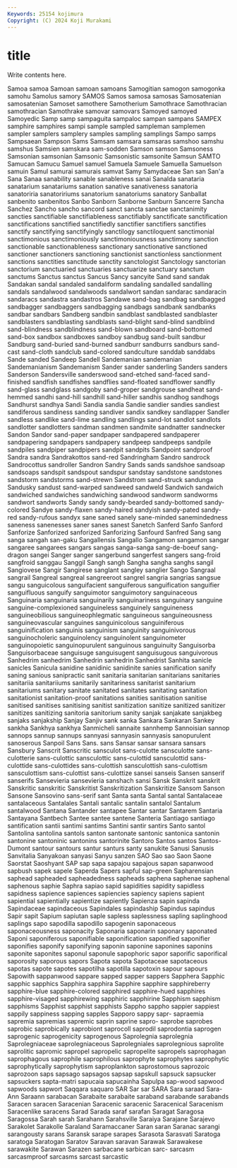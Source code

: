 ```yaml
---
Keywords: 25154 kojimura
Copyright: (C) 2024 Koji Murakami
---
```


# title

Write contents here.



Samoa samoa Samoan samoan samoans Samogitian samogon samogonka samohu
Samolus samory SAMOS Samos samosa samosas Samosatenian samosatenian Samoset samothere
Samotherium Samothrace Samothracian samothracian Samothrake samovar samovars Samoyed samoyed Samoyedic
Samp samp sampaguita sampaloc sampan sampans SAMPEX samphire samphires sampi
sample sampled sampleman samplemen sampler samplers samplery samples sampling samplings
Sampo samps Sampsaean Sampson Sams Samsam samsara samsaras samshoo samshu
samshus Samsien samskara sam-sodden Samson samson Samsoness Samsonian samsonian Samsonic
Samsonistic samsonite Samsun SAMTO Samucan Samucu Samuel samuel Samuela Samuele
Samuella Samuelson samuin Samul samurai samurais samvat Samy Samydaceae San
san San'a Sana Sanaa sanability sanable sanableness sanai Sanalda sanataria
sanatarium sanatariums sanation sanative sanativeness sanatoria sanatoriria sanatoririums sanatorium sanatoriums
sanatory Sanballat sanbenito sanbenitos Sanbo Sanborn Sanborne Sanburn Sancerre Sancha
Sanchez Sancho sancho sancord sanct sancta sanctae sanctanimity sancties sanctifiable
sanctifiableness sanctifiably sanctificate sanctification sanctifications sanctified sanctifiedly sanctifier sanctifiers sanctifies
sanctify sanctifying sanctifyingly sanctilogy sanctiloquent sanctimonial sanctimonious sanctimoniously sanctimoniousness sanctimony
sanction sanctionable sanctionableness sanctionary sanctionative sanctioned sanctioner sanctioners sanctioning sanctionist
sanctionless sanctionment sanctions sanctities sanctitude sanctity sanctologist Sanctology sanctorian sanctorium
sanctuaried sanctuaries sanctuarize sanctuary sanctum sanctums Sanctus sanctus Sancus Sancy
sancyite Sand sand sandak Sandakan sandal sandaled sandaliform sandaling sandalled
sandalling sandals sandalwood sandalwoods sandalwort sandan sandarac sandaracin sandaracs sandastra
sandastros Sandawe sand-bag sandbag sandbagged sandbagger sandbaggers sandbagging sandbags sandbank
sandbanks sandbar sandbars Sandberg sandbin sandblast sandblasted sandblaster sandblasters sandblasting
sandblasts sand-blight sand-blind sandblind sand-blindness sandblindness sand-blown sandboard sand-bottomed sand-box
sandbox sandboxes sandboy sandbug sand-built sandbur Sandburg sand-buried sand-burned sandburr
sandburrs sandburs sand-cast sand-cloth sandclub sand-colored sandculture sanddab sanddabs Sande
sanded Sandeep Sandell Sandemanian sandemanian Sandemanianism Sandemanism Sander sander sanderling
Sanders sanders Sanderson Sandersville sanderswood sand-etched sand-faced sand-finished sandfish sandfishes
sandflies sand-floated sandflower sandfly sand-glass sandglass sandgoby sand-groper sandgrouse sandheat
sand-hemmed sandhi sand-hill sandhill sand-hiller sandhis sandhog sandhogs Sandhurst sandhya
Sandi Sandia sandia Sandie sandier sandies sandiest sandiferous sandiness sanding
sandiver sandix sandkey sandlapper Sandler sandless sandlike sand-lime sandling sandlings
sand-lot sandlot sandlots sandlotter sandlotters sandman sandmen sandmite sandnatter sandnecker
Sandon Sandor sand-paper sandpaper sandpapered sandpaperer sandpapering sandpapers sandpapery sandpeep
sandpeeps sandpile sandpiles sandpiper sandpipers sandpit sandpits Sandpoint sandproof Sandra
sandra Sandrakottos sand-red Sandringham Sandro sandrock Sandrocottus sandroller Sandron Sandry
Sands sands sandshoe sandsoap sandsoaps sandspit sandspout sandspur sandstay sandstone
sandstones sandstorm sandstorms sand-strewn Sandstrom sand-struck sandunga Sandusky sandust sand-warped
sandweed sandweld Sandwich sandwich sandwiched sandwiches sandwiching sandwood sandworm sandworms
sandwort sandworts Sandy sandy sandy-bearded sandy-bottomed sandy-colored Sandye sandy-flaxen sandy-haired
sandyish sandy-pated sandy-red sandy-rufous sandyx sane saned sanely sane-minded sanemindedness
saneness sanenesses saner sanes sanest Sanetch Sanferd Sanfo Sanford Sanforize
Sanforized sanforized Sanforizing Sanfourd Sanfred Sang sang sanga sangah san-gaku
Sangallensis Sangallo Sangamon sangamon sangar sangaree sangarees sangars sangas sanga-sanga
sang-de-boeuf sang-dragon sangei Sanger sanger sangerbund sangerfest sangers sang-froid sangfroid
sanggau Sanggil Sangh sangh Sangha sangha sanghs sangil Sangiovese Sangir
Sangirese sanglant sangley sanglier Sango Sangraal sangrail Sangreal sangreal sangreeroot
sangrel sangria sangrias sangsue sangu sanguicolous sanguifacient sanguiferous sanguification sanguifier
sanguifluous sanguify sanguimotor sanguimotory sanguinaceous Sanguinaria sanguinaria sanguinarily sanguinariness sanguinary
sanguine sanguine-complexioned sanguineless sanguinely sanguineness sanguineobilious sanguineophlegmatic sanguineous sanguineousness sanguineovascular
sanguines sanguinicolous sanguiniferous sanguinification sanguinis sanguinism sanguinity sanguinivorous sanguinocholeric sanguinolency
sanguinolent sanguinometer sanguinopoietic sanguinopurulent sanguinous sanguinuity Sanguisorba Sanguisorbaceae sanguisuge sanguisugent
sanguisugous sanguivorous Sanhedrim sanhedrim Sanhedrin sanhedrin Sanhedrist Sanhita sanicle sanicles
Sanicula sanidine sanidinic sanidinite sanies sanification sanify saning sanious sanipractic
sanit sanitaria sanitarian sanitarians sanitaries sanitariia sanitariiums sanitarily sanitariness sanitarist
sanitarium sanitariums sanitary sanitate sanitated sanitates sanitating sanitation sanitationist sanitation-proof
sanitations sanities sanitisation sanitise sanitised sanitises sanitising sanitist sanitization sanitize
sanitized sanitizer sanitizes sanitizing sanitoria sanitorium sanity sanjak sanjakate sanjakbeg
sanjaks sanjakship Sanjay Sanjiv sank sanka Sankara Sankaran Sankey sankha
Sankhya sankhya Sanmicheli sannaite sannhemp Sannoisian sannop sannops sannup sannups
sannyasi sannyasin sannyasis sanopurulent sanoserous Sanpoil Sans Sans. sans Sansar
sansar sansara sansars Sansbury Sanscrit Sanscritic sansculot sans-culotte sansculotte sans-culotterie
sans-culottic sansculottic sans-culottid sansculottid sans-culottide sans-culottides sans-culottish sansculottish sans-culottism sansculottism
sans-culottist sans-culottize sansei sanseis Sansen sanserif sanserifs Sansevieria sansevieria sanshach
sansi Sansk Sanskrit sanskrit Sanskritic sanskritic Sanskritist Sanskritization Sanskritize Sansom
Sanson Sansone Sansovino sans-serif sant Santa santa Santal santal Santalaceae
santalaceous Santalales Santali santalic santalin santalol Santalum santalwood Santana Santander
santapee Santar santar Santarem Santaria Santayana Santbech Santee santee santene
Santeria Santiago santiago santification santii santimi santims Santini santir santirs
Santo santol Santolina santolina santols santon santonate santonic santonica santonin
santonine santoninic santonins santorinite Santoro Santos santos Santos-Dumont santour santours
santur santurs santy sanukite Sanusi Sanusis Sanvitalia Sanyakoan sanyasi Sanyu
sanzen SAO Sao sao Saon Saone Saorstat Saoshyant SAP sap
sapa sapajou sapajous sapan sapanwood sapbush sapek sapele Saperda Sapers
sapful sap-green Sapharensian saphead sapheaded sapheadedness sapheads saphena saphenae saphenal
saphenous saphie Saphra sapiao sapid sapidities sapidity sapidless sapidness sapience
sapiences sapiencies sapiency sapiens sapient sapiential sapientially sapientize sapiently Sapienza
sapin sapinda Sapindaceae sapindaceous Sapindales sapindaship Sapindus sapindus Sapir sapit
Sapium sapiutan saple sapless saplessness sapling saplinghood saplings sapo sapodilla
sapodillo sapogenin saponaceous saponaceousness saponacity Saponaria saponarin saponary saponated Saponi
saponiferous saponifiable saponification saponified saponifier saponifies saponify saponifying saponin saponine
saponines saponins saponite saponites saponul saponule sapophoric sapor saporific saporifical
saporosity saporous sapors Sapota sapota Sapotaceae sapotaceous sapotas sapote sapotes
sapotilha sapotilla sapotoxin sapour sapours Sapowith sappanwood sappare sapped sapper
sappers Sapphera Sapphic sapphic sapphics Sapphira sapphira Sapphire sapphire sapphireberry
sapphire-blue sapphire-colored sapphired sapphire-hued sapphires sapphire-visaged sapphirewing sapphiric sapphirine Sapphism
sapphism sapphisms Sapphist sapphist sapphists Sappho sappho sappier sappiest sappily
sappiness sapping sapples Sapporo sappy sapr- sapraemia sapremia sapremias sapremic
saprin saprine sapro- saprobe saprobes saprobic saprobically saprobiont saprocoll saprodil
saprodontia saprogen saprogenic saprogenicity saprogenous Saprolegnia saprolegnia Saprolegniaceae saprolegniaceous Saprolegniales
saprolegnious saprolite saprolitic sapromic sapropel sapropelic sapropelite sapropels saprophagan saprophagous
saprophile saprophilous saprophyte saprophytes saprophytic saprophytically saprophytism saproplankton saprostomous saprozoic
saprozoon saps sapsago sapsagos sapsap sapskull sapsuck sapsucker sapsuckers sapta-matri
sapucaia sapucainha Sapulpa sap-wood sapwood sapwoods sapwort Saqqara saquaro SAR
Sar sar SARA Sara saraad Sara-Ann Saraann sarabacan Sarabaite sarabaite
saraband sarabande sarabands Saracen saracen Saracenian Saracenic saracenic Saracenical Saracenism
Saracenlike saracens Sarad Sarada saraf sarafan Saragat Saragosa Saragossa Sarah
sarah Sarahann Sarahsville Saraiya Sarajane Sarajevo Sarakolet Sarakolle Saraland Saramaccaner
Saran saran Saranac sarangi sarangousty sarans Saransk sarape sarapes Sarasota
Sarasvati Saratoga saratoga Saratogan Saratov Saravan saravan Sarawak Sarawakese sarawakite
Sarawan Sarazen sarbacane sarbican sarc- sarcasm sarcasmproof sarcasms sarcast sarcastic
